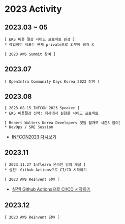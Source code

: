 # 2023 Activity 

## 2023.03 ~ 05
```
[ EKS 비용 절감 사이드 프로젝트 완성 ]
* 작업했던 레포는 현재 private으로 외부에 공개 X

[ 2023 AWS Summit 참여 ]

```

## 2023.07
```
[ OpenInfra Community Days Korea 2023 참여 ]

```
## 2023.08
```
[ 2023.08.15 INFCON 2023 Speaker ]
* EKS 비용절감 전략: 회사에서 실현한 사이드 프로젝트

[ Robert Walters Korea Developers 밋업 젊개모 시즌3 참여]
* DevOps / SRE Session 

```
* [INFCON2023 다시보기](https://www.inflearn.com/course/%EC%9D%B8%ED%94%84%EC%BD%982023-%EB%8B%A4%EC%8B%9C%EB%B3%B4%EA%B8%B0)


## 2023.11
```
[ 2023.11.27 Inflearn 온라인 강의 개설 ]
* 실전! Github Actions으로 CI/CD 시작하기 

[ 2023 AWS ReInvent 참여 ]
```
* [실전! Github Actions으로 CI/CD 시작하기](https://www.inflearn.com/course/%EC%8B%A4%EC%A0%84-github-actions-ci-cd-%EC%8B%9C%EC%9E%91%ED%95%98%EA%B8%B0)

## 2023.12
```
[ 2023 AWS ReInvent 참여 ]
```

